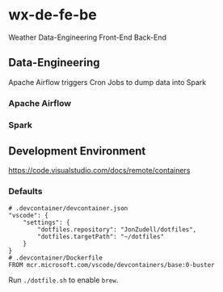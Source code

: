 # wx-de-fe-be
Weather Data-Engineering Front-End Back-End

## Data-Engineering
Apache Airflow triggers Cron Jobs to dump data into Spark
### Apache Airflow
### Spark
## Development Environment
https://code.visualstudio.com/docs/remote/containers
### Defaults
```
# .devcontainer/devcontainer.json
"vscode": {
    "settings": {
        "dotfiles.repository": "JonZudell/dotfiles",
        "dotfiles.targetPath": "~/dotfiles"
    }
}
# .devcontainer/Dockerfile
FROM mcr.microsoft.com/vscode/devcontainers/base:0-buster
```
Run `./dotfile.sh` to enable `brew`.